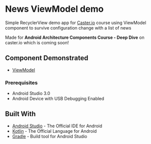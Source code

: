 # News ViewModel demo
Simple RecyclerView demo app for [Caster.io](https://caster.io) course using ViewModel component to survive configuration change with a list of news

Made for **Android Architecture Components Course - Deep Dive** on caster.io which is coming soon!

## Component Demonstrated
- [ViewModel](https://developer.android.com/topic/libraries/architecture/viewmodel.html)

### Prerequisites

- Android Studio 3.0
- Android Device with USB Debugging Enabled


## Built With

* [Android Studio](https://developer.android.com/studio/index.html) - The Official IDE for Android
* [Kotlin](https://kotlinlang.org/) - The Official Language for Android
* [Gradle](https://gradle.org/) - Build tool for Android Studio
